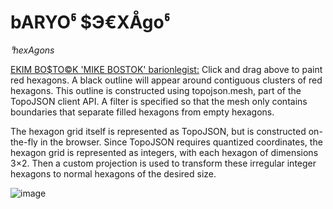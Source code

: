 # bARYOჼ $Э€XÅgoჼ

*ჼhexAgons*

[EKIM BO$TO©K 'MIKE BOSTOK' barionlegist:](https://gist.github.com/barionleg/c6356f2cc058f23377f285bb20fe5b2a
) 
Click and drag above to paint red hexagons. A black outline will appear around contiguous clusters of red hexagons. This outline is constructed using topojson.mesh, part of the TopoJSON client API. A filter is specified so that the mesh only contains boundaries that separate filled hexagons from empty hexagons.

The hexagon grid itself is represented as TopoJSON, but is constructed on-the-fly in the browser. Since TopoJSON requires quantized coordinates, the hexagon grid is represented as integers, with each hexagon of dimensions 3×2. Then a custom projection is used to transform these irregular integer hexagons to normal hexagons of the desired size.

![image](https://github.com/aibolem/heksagons/assets/102619282/4b7b61c9-61ad-4fb0-af20-fca2f6af5ea4)

